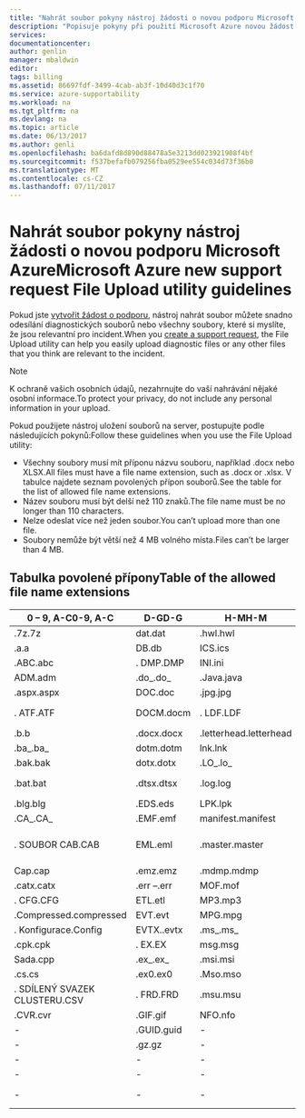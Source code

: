 ```yaml
---
title: "Nahrát soubor pokyny nástroj žádosti o novou podporu Microsoft Azure | Microsoft Docs"
description: "Popisuje pokyny při použití Microsoft Azure novou žádost o podporu uložení souborů na server nástroje"
services: 
documentationcenter: 
author: genlin
manager: mbaldwin
editor: 
tags: billing
ms.assetid: 86697fdf-3499-4cab-ab3f-10d40d3c1f70
ms.service: azure-supportability
ms.workload: na
ms.tgt_pltfrm: na
ms.devlang: na
ms.topic: article
ms.date: 06/13/2017
ms.author: genli
ms.openlocfilehash: ba6dafd8d890d88478a5e3213dd023921908f4bf
ms.sourcegitcommit: f537befafb079256fba0529ee554c034d73f36b0
ms.translationtype: MT
ms.contentlocale: cs-CZ
ms.lasthandoff: 07/11/2017
---
```

# <a name="microsoft-azure-new-support-request-file-upload-utility-guidelines"></a><span data-ttu-id="e7ad6-103">Nahrát soubor pokyny nástroj žádosti o novou podporu Microsoft Azure</span><span class="sxs-lookup"><span data-stu-id="e7ad6-103">Microsoft Azure new support request File Upload utility guidelines</span></span>
<span data-ttu-id="e7ad6-104">Pokud jste [vytvořit žádost o podporu](https://portal.azure.com/#create/Microsoft.Support), nástroj nahrát soubor můžete snadno odesílání diagnostických souborů nebo všechny soubory, které si myslíte, že jsou relevantní pro incident.</span><span class="sxs-lookup"><span data-stu-id="e7ad6-104">When you [create a support request](https://portal.azure.com/#create/Microsoft.Support), the File Upload utility can help you easily upload diagnostic files or any other files that you think are relevant to the incident.</span></span>  

> [!NOTE]
> <span data-ttu-id="e7ad6-105">K ochraně vašich osobních údajů, nezahrnujte do vaší nahrávání nějaké osobní informace.</span><span class="sxs-lookup"><span data-stu-id="e7ad6-105">To protect your privacy, do not include any personal information in your upload.</span></span>
>
>

<span data-ttu-id="e7ad6-106">Pokud použijete nástroj uložení souborů na server, postupujte podle následujících pokynů:</span><span class="sxs-lookup"><span data-stu-id="e7ad6-106">Follow these guidelines when you use the File Upload utility:</span></span>

* <span data-ttu-id="e7ad6-107">Všechny soubory musí mít příponu názvu souboru, například .docx nebo XLSX.</span><span class="sxs-lookup"><span data-stu-id="e7ad6-107">All files must have a file name extension, such as .docx or .xlsx.</span></span> <span data-ttu-id="e7ad6-108">V tabulce najdete seznam povolených přípon souborů.</span><span class="sxs-lookup"><span data-stu-id="e7ad6-108">See the table for the list of allowed file name extensions.</span></span>
* <span data-ttu-id="e7ad6-109">Název souboru musí být delší než 110 znaků.</span><span class="sxs-lookup"><span data-stu-id="e7ad6-109">The file name must be no longer than 110 characters.</span></span>
* <span data-ttu-id="e7ad6-110">Nelze odeslat více než jeden soubor.</span><span class="sxs-lookup"><span data-stu-id="e7ad6-110">You can’t upload more than one file.</span></span>
* <span data-ttu-id="e7ad6-111">Soubory nemůže být větší než 4 MB volného místa.</span><span class="sxs-lookup"><span data-stu-id="e7ad6-111">Files can’t be larger than 4 MB.</span></span>

## <a name="table-of-the-allowed-file-name-extensions"></a><span data-ttu-id="e7ad6-112">Tabulka povolené přípony</span><span class="sxs-lookup"><span data-stu-id="e7ad6-112">Table of the allowed file name extensions</span></span>
| <span data-ttu-id="e7ad6-113">0 – 9, A-C</span><span class="sxs-lookup"><span data-stu-id="e7ad6-113">0-9, A-C</span></span>    | <span data-ttu-id="e7ad6-114">D-G</span><span class="sxs-lookup"><span data-stu-id="e7ad6-114">D-G</span></span>   | <span data-ttu-id="e7ad6-115">H-M</span><span class="sxs-lookup"><span data-stu-id="e7ad6-115">H-M</span></span>         | <span data-ttu-id="e7ad6-116">N-P</span><span class="sxs-lookup"><span data-stu-id="e7ad6-116">N-P</span></span>   | <span data-ttu-id="e7ad6-117">R-T</span><span class="sxs-lookup"><span data-stu-id="e7ad6-117">R-T</span></span>      | <span data-ttu-id="e7ad6-118">U-W</span><span class="sxs-lookup"><span data-stu-id="e7ad6-118">U-W</span></span>        | <span data-ttu-id="e7ad6-119">X-Z</span><span class="sxs-lookup"><span data-stu-id="e7ad6-119">X-Z</span></span>     |
|-------------|-------|-------------|-------|----------|------------|---------|
| <span data-ttu-id="e7ad6-120">.7z</span><span class="sxs-lookup"><span data-stu-id="e7ad6-120">.7z</span></span>         | <span data-ttu-id="e7ad6-121">dat</span><span class="sxs-lookup"><span data-stu-id="e7ad6-121">.dat</span></span>  | <span data-ttu-id="e7ad6-122">.hwl</span><span class="sxs-lookup"><span data-stu-id="e7ad6-122">.hwl</span></span>        | <span data-ttu-id="e7ad6-123">.odx</span><span class="sxs-lookup"><span data-stu-id="e7ad6-123">.odx</span></span>  | <span data-ttu-id="e7ad6-124">RAR</span><span class="sxs-lookup"><span data-stu-id="e7ad6-124">.rar</span></span>     | <span data-ttu-id="e7ad6-125">.tdb</span><span class="sxs-lookup"><span data-stu-id="e7ad6-125">.tdb</span></span>       | <span data-ttu-id="e7ad6-126">xlam</span><span class="sxs-lookup"><span data-stu-id="e7ad6-126">.xlam</span></span>   |
| <span data-ttu-id="e7ad6-127">.a</span><span class="sxs-lookup"><span data-stu-id="e7ad6-127">.a</span></span>          | <span data-ttu-id="e7ad6-128">DB</span><span class="sxs-lookup"><span data-stu-id="e7ad6-128">.db</span></span>   | <span data-ttu-id="e7ad6-129">ICS</span><span class="sxs-lookup"><span data-stu-id="e7ad6-129">.ics</span></span>        | <span data-ttu-id="e7ad6-130">.oft</span><span class="sxs-lookup"><span data-stu-id="e7ad6-130">.oft</span></span>  | <span data-ttu-id="e7ad6-131">RDL</span><span class="sxs-lookup"><span data-stu-id="e7ad6-131">.rdl</span></span>     | <span data-ttu-id="e7ad6-132">.tdf</span><span class="sxs-lookup"><span data-stu-id="e7ad6-132">.tdf</span></span>       | <span data-ttu-id="e7ad6-133">.xlr</span><span class="sxs-lookup"><span data-stu-id="e7ad6-133">.xlr</span></span>    |
| <span data-ttu-id="e7ad6-134">.ABC</span><span class="sxs-lookup"><span data-stu-id="e7ad6-134">.abc</span></span>        | <span data-ttu-id="e7ad6-135">. DMP</span><span class="sxs-lookup"><span data-stu-id="e7ad6-135">.DMP</span></span>  | <span data-ttu-id="e7ad6-136">INI</span><span class="sxs-lookup"><span data-stu-id="e7ad6-136">.ini</span></span>        | <span data-ttu-id="e7ad6-137">old</span><span class="sxs-lookup"><span data-stu-id="e7ad6-137">.old</span></span>  | <span data-ttu-id="e7ad6-138">.rdlc</span><span class="sxs-lookup"><span data-stu-id="e7ad6-138">.rdlc</span></span>    | <span data-ttu-id="e7ad6-139">text</span><span class="sxs-lookup"><span data-stu-id="e7ad6-139">.text</span></span>      | <span data-ttu-id="e7ad6-140">.xls</span><span class="sxs-lookup"><span data-stu-id="e7ad6-140">.xls</span></span>    |
| <span data-ttu-id="e7ad6-141">ADM</span><span class="sxs-lookup"><span data-stu-id="e7ad6-141">.adm</span></span>        | <span data-ttu-id="e7ad6-142">.do_</span><span class="sxs-lookup"><span data-stu-id="e7ad6-142">.do_</span></span>  | <span data-ttu-id="e7ad6-143">.Java</span><span class="sxs-lookup"><span data-stu-id="e7ad6-143">.java</span></span>       | <span data-ttu-id="e7ad6-144">One</span><span class="sxs-lookup"><span data-stu-id="e7ad6-144">.one</span></span>  | <span data-ttu-id="e7ad6-145">.re_</span><span class="sxs-lookup"><span data-stu-id="e7ad6-145">.re_</span></span>     | <span data-ttu-id="e7ad6-146">.thmx</span><span class="sxs-lookup"><span data-stu-id="e7ad6-146">.thmx</span></span>      | <span data-ttu-id="e7ad6-147">XLSB</span><span class="sxs-lookup"><span data-stu-id="e7ad6-147">.xlsb</span></span>   |
| <span data-ttu-id="e7ad6-148">.aspx</span><span class="sxs-lookup"><span data-stu-id="e7ad6-148">.aspx</span></span>       | <span data-ttu-id="e7ad6-149">DOC</span><span class="sxs-lookup"><span data-stu-id="e7ad6-149">.doc</span></span>  | <span data-ttu-id="e7ad6-150">.jpg</span><span class="sxs-lookup"><span data-stu-id="e7ad6-150">.jpg</span></span>        | <span data-ttu-id="e7ad6-151">.OSD</span><span class="sxs-lookup"><span data-stu-id="e7ad6-151">.osd</span></span>  | <span data-ttu-id="e7ad6-152">.reg</span><span class="sxs-lookup"><span data-stu-id="e7ad6-152">.reg</span></span>     | <span data-ttu-id="e7ad6-153">.tif</span><span class="sxs-lookup"><span data-stu-id="e7ad6-153">.tif</span></span>       | <span data-ttu-id="e7ad6-154">.xlsm</span><span class="sxs-lookup"><span data-stu-id="e7ad6-154">.xlsm</span></span>   |
| <span data-ttu-id="e7ad6-155">. ATF</span><span class="sxs-lookup"><span data-stu-id="e7ad6-155">.ATF</span></span>        | <span data-ttu-id="e7ad6-156">DOCM</span><span class="sxs-lookup"><span data-stu-id="e7ad6-156">.docm</span></span> | <span data-ttu-id="e7ad6-157">. LDF</span><span class="sxs-lookup"><span data-stu-id="e7ad6-157">.LDF</span></span>        | <span data-ttu-id="e7ad6-158">. NA VÍCE SYSTÉMŮ</span><span class="sxs-lookup"><span data-stu-id="e7ad6-158">.OUT</span></span>  | <span data-ttu-id="e7ad6-159">.Remove</span><span class="sxs-lookup"><span data-stu-id="e7ad6-159">.remove</span></span>  | <span data-ttu-id="e7ad6-160">.TRC</span><span class="sxs-lookup"><span data-stu-id="e7ad6-160">.trc</span></span>       | <span data-ttu-id="e7ad6-161">XLSX</span><span class="sxs-lookup"><span data-stu-id="e7ad6-161">.xlsx</span></span>   |
| <span data-ttu-id="e7ad6-162">.b</span><span class="sxs-lookup"><span data-stu-id="e7ad6-162">.b</span></span>          | <span data-ttu-id="e7ad6-163">.docx</span><span class="sxs-lookup"><span data-stu-id="e7ad6-163">.docx</span></span> | <span data-ttu-id="e7ad6-164">.letterhead</span><span class="sxs-lookup"><span data-stu-id="e7ad6-164">.letterhead</span></span> | <span data-ttu-id="e7ad6-165">.P1</span><span class="sxs-lookup"><span data-stu-id="e7ad6-165">.p1</span></span>   | <span data-ttu-id="e7ad6-166">.ren</span><span class="sxs-lookup"><span data-stu-id="e7ad6-166">.ren</span></span>     | <span data-ttu-id="e7ad6-167">. TTD</span><span class="sxs-lookup"><span data-stu-id="e7ad6-167">.TTD</span></span>       | <span data-ttu-id="e7ad6-168">xlt</span><span class="sxs-lookup"><span data-stu-id="e7ad6-168">.xlt</span></span>    |
| <span data-ttu-id="e7ad6-169">.ba_</span><span class="sxs-lookup"><span data-stu-id="e7ad6-169">.ba_</span></span>        | <span data-ttu-id="e7ad6-170">dotm</span><span class="sxs-lookup"><span data-stu-id="e7ad6-170">.dotm</span></span> | <span data-ttu-id="e7ad6-171">lnk</span><span class="sxs-lookup"><span data-stu-id="e7ad6-171">.lnk</span></span>        | <span data-ttu-id="e7ad6-172">.pcap</span><span class="sxs-lookup"><span data-stu-id="e7ad6-172">.pcap</span></span> | <span data-ttu-id="e7ad6-173">.rename</span><span class="sxs-lookup"><span data-stu-id="e7ad6-173">.rename</span></span>  | <span data-ttu-id="e7ad6-174">.tx_</span><span class="sxs-lookup"><span data-stu-id="e7ad6-174">.tx_</span></span>       | <span data-ttu-id="e7ad6-175">XLTX</span><span class="sxs-lookup"><span data-stu-id="e7ad6-175">.xltx</span></span>   |
| <span data-ttu-id="e7ad6-176">.bak</span><span class="sxs-lookup"><span data-stu-id="e7ad6-176">.bak</span></span>        | <span data-ttu-id="e7ad6-177">dotx</span><span class="sxs-lookup"><span data-stu-id="e7ad6-177">.dotx</span></span> | <span data-ttu-id="e7ad6-178">.LO_</span><span class="sxs-lookup"><span data-stu-id="e7ad6-178">.lo_</span></span>        | <span data-ttu-id="e7ad6-179">pdb</span><span class="sxs-lookup"><span data-stu-id="e7ad6-179">.pdb</span></span>  | <span data-ttu-id="e7ad6-180">.RFT</span><span class="sxs-lookup"><span data-stu-id="e7ad6-180">.rft</span></span>     | <span data-ttu-id="e7ad6-181">.txt</span><span class="sxs-lookup"><span data-stu-id="e7ad6-181">.txt</span></span>       | <span data-ttu-id="e7ad6-182">.XML</span><span class="sxs-lookup"><span data-stu-id="e7ad6-182">.xml</span></span>    |
| <span data-ttu-id="e7ad6-183">.bat</span><span class="sxs-lookup"><span data-stu-id="e7ad6-183">.bat</span></span>        | <span data-ttu-id="e7ad6-184">.dtsx</span><span class="sxs-lookup"><span data-stu-id="e7ad6-184">.dtsx</span></span> | <span data-ttu-id="e7ad6-185">.log</span><span class="sxs-lookup"><span data-stu-id="e7ad6-185">.log</span></span>        | <span data-ttu-id="e7ad6-186">soubory .pdf</span><span class="sxs-lookup"><span data-stu-id="e7ad6-186">.pdf</span></span>  | <span data-ttu-id="e7ad6-187">RPT</span><span class="sxs-lookup"><span data-stu-id="e7ad6-187">.rpt</span></span>     | <span data-ttu-id="e7ad6-188">.uccapilog</span><span class="sxs-lookup"><span data-stu-id="e7ad6-188">.uccapilog</span></span> | <span data-ttu-id="e7ad6-189">.XMLA</span><span class="sxs-lookup"><span data-stu-id="e7ad6-189">.xmla</span></span>   |
| <span data-ttu-id="e7ad6-190">.blg</span><span class="sxs-lookup"><span data-stu-id="e7ad6-190">.blg</span></span>        | <span data-ttu-id="e7ad6-191">.EDS</span><span class="sxs-lookup"><span data-stu-id="e7ad6-191">.eds</span></span>  | <span data-ttu-id="e7ad6-192">LPK</span><span class="sxs-lookup"><span data-stu-id="e7ad6-192">.lpk</span></span>        | <span data-ttu-id="e7ad6-193">.piz</span><span class="sxs-lookup"><span data-stu-id="e7ad6-193">.piz</span></span>  | <span data-ttu-id="e7ad6-194">.RTE</span><span class="sxs-lookup"><span data-stu-id="e7ad6-194">.rte</span></span>     | <span data-ttu-id="e7ad6-195">.uccplog</span><span class="sxs-lookup"><span data-stu-id="e7ad6-195">.uccplog</span></span>   | <span data-ttu-id="e7ad6-196">XPS</span><span class="sxs-lookup"><span data-stu-id="e7ad6-196">.xps</span></span>    |
| <span data-ttu-id="e7ad6-197">.CA_</span><span class="sxs-lookup"><span data-stu-id="e7ad6-197">.CA_</span></span>        | <span data-ttu-id="e7ad6-198">.EMF</span><span class="sxs-lookup"><span data-stu-id="e7ad6-198">.emf</span></span>  | <span data-ttu-id="e7ad6-199">manifest</span><span class="sxs-lookup"><span data-stu-id="e7ad6-199">.manifest</span></span>   | <span data-ttu-id="e7ad6-200">.pmls</span><span class="sxs-lookup"><span data-stu-id="e7ad6-200">.pmls</span></span> | <span data-ttu-id="e7ad6-201">.RTF</span><span class="sxs-lookup"><span data-stu-id="e7ad6-201">.rtf</span></span>     | <span data-ttu-id="e7ad6-202">udcx</span><span class="sxs-lookup"><span data-stu-id="e7ad6-202">.udcx</span></span>      | <span data-ttu-id="e7ad6-203">XSD</span><span class="sxs-lookup"><span data-stu-id="e7ad6-203">.xsd</span></span>    |
| <span data-ttu-id="e7ad6-204">. SOUBOR CAB</span><span class="sxs-lookup"><span data-stu-id="e7ad6-204">.CAB</span></span>        | <span data-ttu-id="e7ad6-205">EML</span><span class="sxs-lookup"><span data-stu-id="e7ad6-205">.eml</span></span>  | <span data-ttu-id="e7ad6-206">.master</span><span class="sxs-lookup"><span data-stu-id="e7ad6-206">.master</span></span>     | <span data-ttu-id="e7ad6-207">soubor ve formátu PNG</span><span class="sxs-lookup"><span data-stu-id="e7ad6-207">.png</span></span>  | <span data-ttu-id="e7ad6-208">.Run</span><span class="sxs-lookup"><span data-stu-id="e7ad6-208">.run</span></span>     | <span data-ttu-id="e7ad6-209">.vb_</span><span class="sxs-lookup"><span data-stu-id="e7ad6-209">.vb_</span></span>       | <span data-ttu-id="e7ad6-210">XSN</span><span class="sxs-lookup"><span data-stu-id="e7ad6-210">.xsn</span></span>    |
| <span data-ttu-id="e7ad6-211">Cap</span><span class="sxs-lookup"><span data-stu-id="e7ad6-211">.cap</span></span>        | <span data-ttu-id="e7ad6-212">.emz</span><span class="sxs-lookup"><span data-stu-id="e7ad6-212">.emz</span></span>  | <span data-ttu-id="e7ad6-213">.mdmp</span><span class="sxs-lookup"><span data-stu-id="e7ad6-213">.mdmp</span></span>       | <span data-ttu-id="e7ad6-214">POTX</span><span class="sxs-lookup"><span data-stu-id="e7ad6-214">.potx</span></span> | <span data-ttu-id="e7ad6-215">.saz</span><span class="sxs-lookup"><span data-stu-id="e7ad6-215">.saz</span></span>     | <span data-ttu-id="e7ad6-216">.vbs_</span><span class="sxs-lookup"><span data-stu-id="e7ad6-216">.vbs_</span></span>      | <span data-ttu-id="e7ad6-217">.xxx</span><span class="sxs-lookup"><span data-stu-id="e7ad6-217">.xxx</span></span>    |
| <span data-ttu-id="e7ad6-218">.catx</span><span class="sxs-lookup"><span data-stu-id="e7ad6-218">.catx</span></span>       | <span data-ttu-id="e7ad6-219">.err –</span><span class="sxs-lookup"><span data-stu-id="e7ad6-219">.err</span></span>  | <span data-ttu-id="e7ad6-220">MOF</span><span class="sxs-lookup"><span data-stu-id="e7ad6-220">.mof</span></span>        | <span data-ttu-id="e7ad6-221">ppt</span><span class="sxs-lookup"><span data-stu-id="e7ad6-221">.ppt</span></span>  | <span data-ttu-id="e7ad6-222">.SQL</span><span class="sxs-lookup"><span data-stu-id="e7ad6-222">.sql</span></span>     | <span data-ttu-id="e7ad6-223">VCF</span><span class="sxs-lookup"><span data-stu-id="e7ad6-223">.vcf</span></span>       | <span data-ttu-id="e7ad6-224">.z_</span><span class="sxs-lookup"><span data-stu-id="e7ad6-224">.z_</span></span>     |
| <span data-ttu-id="e7ad6-225">. CFG</span><span class="sxs-lookup"><span data-stu-id="e7ad6-225">.CFG</span></span>        | <span data-ttu-id="e7ad6-226">ETL</span><span class="sxs-lookup"><span data-stu-id="e7ad6-226">.etl</span></span>  | <span data-ttu-id="e7ad6-227">MP3</span><span class="sxs-lookup"><span data-stu-id="e7ad6-227">.mp3</span></span>        | <span data-ttu-id="e7ad6-228">pptm</span><span class="sxs-lookup"><span data-stu-id="e7ad6-228">.pptm</span></span> | <span data-ttu-id="e7ad6-229">.sqlplan</span><span class="sxs-lookup"><span data-stu-id="e7ad6-229">.sqlplan</span></span> | <span data-ttu-id="e7ad6-230">.vsd</span><span class="sxs-lookup"><span data-stu-id="e7ad6-230">.vsd</span></span>       | <span data-ttu-id="e7ad6-231">.z01</span><span class="sxs-lookup"><span data-stu-id="e7ad6-231">.z01</span></span>    |
| <span data-ttu-id="e7ad6-232">.Compressed</span><span class="sxs-lookup"><span data-stu-id="e7ad6-232">.compressed</span></span> | <span data-ttu-id="e7ad6-233">EVT</span><span class="sxs-lookup"><span data-stu-id="e7ad6-233">.evt</span></span>  | <span data-ttu-id="e7ad6-234">MPG</span><span class="sxs-lookup"><span data-stu-id="e7ad6-234">.mpg</span></span>        | <span data-ttu-id="e7ad6-235">PPTX</span><span class="sxs-lookup"><span data-stu-id="e7ad6-235">.pptx</span></span> | <span data-ttu-id="e7ad6-236">STP</span><span class="sxs-lookup"><span data-stu-id="e7ad6-236">.stp</span></span>     | <span data-ttu-id="e7ad6-237">.wdb</span><span class="sxs-lookup"><span data-stu-id="e7ad6-237">.wdb</span></span>       | <span data-ttu-id="e7ad6-238">.z02</span><span class="sxs-lookup"><span data-stu-id="e7ad6-238">.z02</span></span>    |
| <span data-ttu-id="e7ad6-239">. Konfigurace</span><span class="sxs-lookup"><span data-stu-id="e7ad6-239">.Config</span></span>     | <span data-ttu-id="e7ad6-240">EVTX.</span><span class="sxs-lookup"><span data-stu-id="e7ad6-240">.evtx</span></span> | <span data-ttu-id="e7ad6-241">.ms_</span><span class="sxs-lookup"><span data-stu-id="e7ad6-241">.ms_</span></span>        | <span data-ttu-id="e7ad6-242">PRN</span><span class="sxs-lookup"><span data-stu-id="e7ad6-242">.prn</span></span>  | <span data-ttu-id="e7ad6-243">.svclog</span><span class="sxs-lookup"><span data-stu-id="e7ad6-243">.svclog</span></span>  | <span data-ttu-id="e7ad6-244">WKS</span><span class="sxs-lookup"><span data-stu-id="e7ad6-244">.wks</span></span>       | <span data-ttu-id="e7ad6-245">.zi</span><span class="sxs-lookup"><span data-stu-id="e7ad6-245">.zi</span></span>     |
| <span data-ttu-id="e7ad6-246">.cpk</span><span class="sxs-lookup"><span data-stu-id="e7ad6-246">.cpk</span></span>        | <span data-ttu-id="e7ad6-247">. EX</span><span class="sxs-lookup"><span data-stu-id="e7ad6-247">.EX</span></span>   | <span data-ttu-id="e7ad6-248">msg</span><span class="sxs-lookup"><span data-stu-id="e7ad6-248">.msg</span></span>        | <span data-ttu-id="e7ad6-249">.psf</span><span class="sxs-lookup"><span data-stu-id="e7ad6-249">.psf</span></span>  |   -       | <span data-ttu-id="e7ad6-250">WMA</span><span class="sxs-lookup"><span data-stu-id="e7ad6-250">.wma</span></span>       | <span data-ttu-id="e7ad6-251">.zi_</span><span class="sxs-lookup"><span data-stu-id="e7ad6-251">.zi_</span></span>    |
| <span data-ttu-id="e7ad6-252">Sada</span><span class="sxs-lookup"><span data-stu-id="e7ad6-252">.cpp</span></span>        | <span data-ttu-id="e7ad6-253">.ex_</span><span class="sxs-lookup"><span data-stu-id="e7ad6-253">.ex_</span></span>  | <span data-ttu-id="e7ad6-254">.msi</span><span class="sxs-lookup"><span data-stu-id="e7ad6-254">.msi</span></span>        | <span data-ttu-id="e7ad6-255">PST</span><span class="sxs-lookup"><span data-stu-id="e7ad6-255">.pst</span></span>  |  -        | <span data-ttu-id="e7ad6-256">WMV.</span><span class="sxs-lookup"><span data-stu-id="e7ad6-256">.wmv</span></span>       | <span data-ttu-id="e7ad6-257">ZIP</span><span class="sxs-lookup"><span data-stu-id="e7ad6-257">.zip</span></span>    |
| <span data-ttu-id="e7ad6-258">.cs</span><span class="sxs-lookup"><span data-stu-id="e7ad6-258">.cs</span></span>         | <span data-ttu-id="e7ad6-259">.ex0</span><span class="sxs-lookup"><span data-stu-id="e7ad6-259">.ex0</span></span>  | <span data-ttu-id="e7ad6-260">.Mso</span><span class="sxs-lookup"><span data-stu-id="e7ad6-260">.mso</span></span>        | <span data-ttu-id="e7ad6-261">.pub</span><span class="sxs-lookup"><span data-stu-id="e7ad6-261">.pub</span></span>  | -         | <span data-ttu-id="e7ad6-262">WMZ</span><span class="sxs-lookup"><span data-stu-id="e7ad6-262">.wmz</span></span>       | <span data-ttu-id="e7ad6-263">.zip_</span><span class="sxs-lookup"><span data-stu-id="e7ad6-263">.zip_</span></span>   |
| <span data-ttu-id="e7ad6-264">. SDÍLENÝ SVAZEK CLUSTERU</span><span class="sxs-lookup"><span data-stu-id="e7ad6-264">.CSV</span></span>        | <span data-ttu-id="e7ad6-265">. FRD</span><span class="sxs-lookup"><span data-stu-id="e7ad6-265">.FRD</span></span>  | <span data-ttu-id="e7ad6-266">.msu</span><span class="sxs-lookup"><span data-stu-id="e7ad6-266">.msu</span></span>        | -      |-          | <span data-ttu-id="e7ad6-267">WPS</span><span class="sxs-lookup"><span data-stu-id="e7ad6-267">.wps</span></span>       | <span data-ttu-id="e7ad6-268">.zipp</span><span class="sxs-lookup"><span data-stu-id="e7ad6-268">.zipp</span></span>   |
| <span data-ttu-id="e7ad6-269">.CVR</span><span class="sxs-lookup"><span data-stu-id="e7ad6-269">.cvr</span></span>        | <span data-ttu-id="e7ad6-270">.GIF</span><span class="sxs-lookup"><span data-stu-id="e7ad6-270">.gif</span></span>  | <span data-ttu-id="e7ad6-271">NFO</span><span class="sxs-lookup"><span data-stu-id="e7ad6-271">.nfo</span></span>        | -      |-          | <span data-ttu-id="e7ad6-272">.wpt</span><span class="sxs-lookup"><span data-stu-id="e7ad6-272">.wpt</span></span>       | <span data-ttu-id="e7ad6-273">.zipped</span><span class="sxs-lookup"><span data-stu-id="e7ad6-273">.zipped</span></span> |
| -            | <span data-ttu-id="e7ad6-274">.GUID</span><span class="sxs-lookup"><span data-stu-id="e7ad6-274">.guid</span></span> | -            | -      | -         | <span data-ttu-id="e7ad6-275">WSDL</span><span class="sxs-lookup"><span data-stu-id="e7ad6-275">.wsdl</span></span>      | <span data-ttu-id="e7ad6-276">.zippy</span><span class="sxs-lookup"><span data-stu-id="e7ad6-276">.zippy</span></span>  |
| -            | <span data-ttu-id="e7ad6-277">.gz</span><span class="sxs-lookup"><span data-stu-id="e7ad6-277">.gz</span></span>   | -            | -      | -         | <span data-ttu-id="e7ad6-278">WSP</span><span class="sxs-lookup"><span data-stu-id="e7ad6-278">.wsp</span></span>       | <span data-ttu-id="e7ad6-279">.zipx</span><span class="sxs-lookup"><span data-stu-id="e7ad6-279">.zipx</span></span>   |
| -            | -      | -            | -      | -         | <span data-ttu-id="e7ad6-280">.wtl</span><span class="sxs-lookup"><span data-stu-id="e7ad6-280">.wtl</span></span>       | <span data-ttu-id="e7ad6-281">.zit</span><span class="sxs-lookup"><span data-stu-id="e7ad6-281">.zit</span></span>    |
| -            | -      | -            | -      | -         |     -       | <span data-ttu-id="e7ad6-282">.Zix</span><span class="sxs-lookup"><span data-stu-id="e7ad6-282">.zix</span></span>    |
| -            | -      | -            | -      | -         |  -          | <span data-ttu-id="e7ad6-283">s příponou ZZZ</span><span class="sxs-lookup"><span data-stu-id="e7ad6-283">.zzz</span></span>    |
